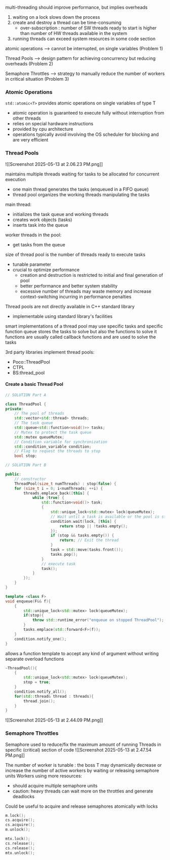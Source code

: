 multi-threading should improve performance, but implies overheads
1. waiting on a lock slows down the process
2. create and destroy a thread can be time-consuming
	- over-subscription : number of SW threads ready to start is higher than number of HW threads available in the system
3.  running threads can exceed system resources in some code section

atomic operations --> cannot be interrupted, on single variables (Problem 1)

Thread Pools --> design pattern for achieving concurrency but reducing overheads (Problem 2)

Semaphore Throttles --> strategy to manually reduce the number of workers in critical situation (Problem 3)

### Atomic Operations

`std::atomic<T>` provides atomic operations on single variables of type T
- atomic operation is guaranteed to execute fully without interruption from other threads
- relies on special hardware instructions
- provided by cpu architecture
- operations typically avoid involving the OS scheduler for blocking and are very efficient

### Thread Pools

![[Screenshot 2025-05-13 at 2.06.23 PM.png]]

maintains multiple threads waiting for tasks to be allocated for concurrent execution
- one main thread generates the tasks (enqueued in a FIFO queue)
- thread pool organizes the working threads manipulating the tasks

main thread:
- initializes the task queue and working threads
- creates work objects (tasks)
- inserts task into the queue

worker threads in the pool:
- get tasks from the queue

size of thread pool is the number of threads ready to execute tasks
- tunable parameter
- crucial to optimize performance
	- creation and destruction is restricted to initial and final generation of pool
	- better performance and better system stability
	- excessive number of threads may waste memory and increase context-switching incurring in performance penalties

Thread pools are not directly available in C++ standard library
- implementable using standard library's facilities

smart implementations of a thread pool may use specific tasks and specific function
	queue stores the tasks to solve but also the functions to solve it
	functions are usually called callback functions and are used to solve the tasks

3rd party libraries implement thread pools:
- Poco::ThreadPool 
- CTPL
- BS:thread_pool

#### Create a basic Thread Pool

```c++
// SOLUTION Part A

class ThreadPool {
private:
	// The pool of threads
	std::vector<std::thread> threads;
	// The task queue
	std::queue<std::function<void()>> tasks;
	// Mutex to protect the task queue
	std::mutex queueMutex;
	// Condition variable for synchronization
	std::condition_variable condition;
	// Flag to request the threads to stop
	bool stop;
```

```c++
// SOLUTION Part B

public:
	// constructor
	ThreadPool(size_t numThreads) : stop(false) {
	for (size_t i = 0; i<numThreads; ++i) {
		threads.emplace_back([this] {
			while (true) {
				std::function<void()> task;
				{
					std::unique_lock<std::mutex> lock(queueMutex);
					// Wait until a task is available or the pool is stopped
					condition.wait(lock, [this] { 
						return stop || !tasks.empty(); 
					});
					if (stop && tasks.empty()) {
						return; // Exit the thread
					}
					task = std::move(tasks.front());
					tasks.pop();
				}
				// execute task
				task();
			}
		});
	}
}
```

```c++
template <class F>
void enqueue(F&& f){
	{
		std::unique_lock<std::mutex> lock(queueMutex);
		if(stop){
			throw std::runtime_error("enqueue on stopped ThreadPool");
		}
		tasks.emplace(std::forward<F>(f));
	}
	condition.notify_one(); 
}
```
allows a function template to accept any kind of argument without writing separate overload functions

```c++
~ThreadPool(){
	{
		std::unique_lock<std::mutex> lock(queueMutex);
		stop = true;
	}
	condition.notify_all();
	for(std::thread& thread : threads){
		thread.join();
	}
}
```

![[Screenshot 2025-05-13 at 2.44.09 PM.png]]
### Semaphore Throttles

Semaphore used to reduce/fix the maximum amount of running Threads in specific (critical) section of code
![[Screenshot 2025-05-13 at 2.47.54 PM.png]]

The number of worker is tunable : the boss T may dynamically decrease or increase the number of active workers by waiting or releasing semaphore units
Workers using more resources:
- should acquire multiple semaphore units
- caution: heavy threads can wait more on the throttles and generate deadlocks

Could be useful to acquire and release semaphores atomically with locks

```c++
m.lock();
cs.acquire();
cs.acquire();
m.unlock();

mtx.lock();
cs.release();
cs.release();
mtx.unlock();
```